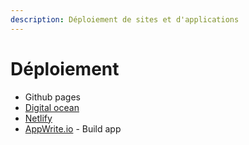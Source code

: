 ```yaml
---
description: Déploiement de sites et d'applications
---
```


# Déploiement

- Github pages
- [Digital ocean](https://www.digitalocean.com/)
- [Netlify](https://www.netlify.com/)
- [AppWrite.io](https://appwrite.io/) - Build app

